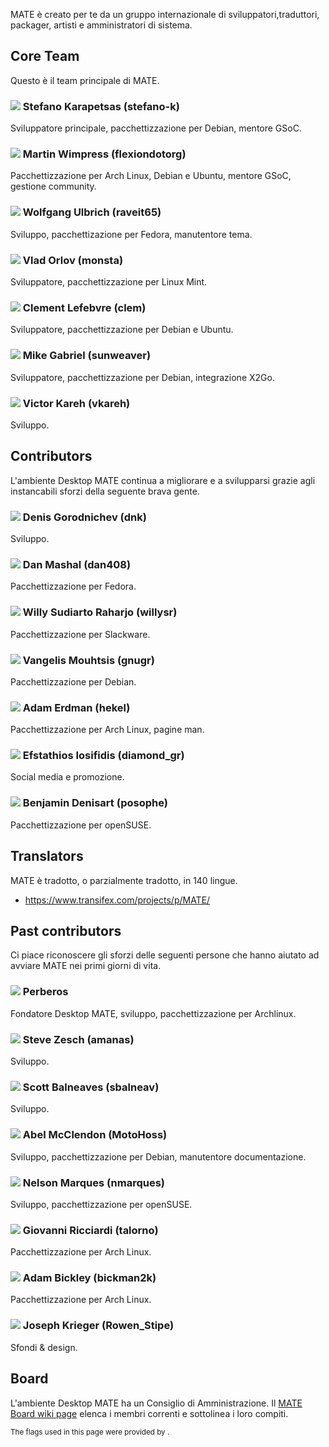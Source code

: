 <!--
.. link:
.. description:
.. tags:
.. date: 2011-12-05 07:25:21
.. title: Team
.. slug: team
-->

MATE è creato per te da un gruppo internazionale di sviluppatori,traduttori, packager, artisti e amministratori di sistema.

## Core Team

Questo è il team principale di MATE.

### ![](/assets/img/flags/32/Italy.png) Stefano Karapetsas (stefano-k)

Sviluppatore principale, pacchettizzazione per Debian, mentore GSoC.

### ![](/assets/img/flags/32/United%20Kingdom\(Great%20Britain\).png) Martin Wimpress (flexiondotorg)

Pacchettizzazione per Arch Linux, Debian e Ubuntu, mentore GSoC, gestione community.

### ![](/assets/img/flags/32/Germany.png) Wolfgang Ulbrich (raveit65)

Sviluppo, pacchettizazione per Fedora, manutentore tema.

### ![](/assets/img/flags/32/Russian%20Federation.png) Vlad Orlov (monsta)

Sviluppatore, pacchettizzazione per Linux Mint.

### ![](/assets/img/flags/32/France.png) Clement Lefebvre (clem)

Sviluppatore, pacchettizzazione per Debian e Ubuntu.

### ![](/assets/img/flags/32/Germany.png) Mike Gabriel (sunweaver)

Sviluppatore, pacchettizzazione per Debian, integrazione X2Go.

### ![](/assets/img/flags/32/Puerto%20Rico.png) Victor Kareh (vkareh)

Sviluppo.

## Contributors

L'ambiente Desktop MATE continua a migliorare e a svilupparsi grazie
agli instancabili sforzi della seguente brava gente.

### ![](/assets/img/flags/32/Russian%20Federation.png) Denis Gorodnichev (dnk)

Sviluppo.

### ![](/assets/img/flags/32/USA.png) Dan Mashal (dan408)

Pacchettizzazione per Fedora.

### ![](/assets/img/flags/32/Indonesia.png) Willy Sudiarto Raharjo (willysr)

Pacchettizzazione per Slackware.

### ![](/assets/img/flags/32/Greece.png) Vangelis Mouhtsis (gnugr)

Pacchettizzazione per Debian.

### ![](/assets/img/flags/32/USA.png) Adam Erdman (hekel)

Pacchettizzazione per Arch Linux, pagine man.

### ![](/assets/img/flags/32/Greece.png) Efstathios Iosifidis (diamond_gr)

Social media e promozione.

### ![](/assets/img/flags/32/France.png) Benjamin Denisart (posophe)

Pacchettizzazione per openSUSE.

## Translators

MATE è tradotto, o parzialmente tradotto, in 140 lingue.

  * <https://www.transifex.com/projects/p/MATE/>

## Past contributors

Ci piace riconoscere gli sforzi delle seguenti persone che
hanno aiutato ad avviare MATE nei primi giorni di vita.

### ![](/assets/img/flags/32/Argentina.png) Perberos

Fondatore Desktop MATE, sviluppo, pacchettizzazione per Archlinux.

### ![](/assets/img/flags/32/USA.png) Steve Zesch (amanas)

Sviluppo.

### ![](/assets/img/flags/32/Canada.png) Scott Balneaves (sbalneav)

Sviluppo.

### ![](/assets/img/flags/32/USA.png) Abel McClendon (MotoHoss)

Sviluppo, pacchettizzazione per Debian, manutentore documentazione.

### ![](/assets/img/flags/32/Portugal.png) Nelson Marques (nmarques)

Sviluppo, pacchettizzazione per openSUSE.

### ![](/assets/img/flags/32/Italy.png) Giovanni Ricciardi (talorno)

Pacchettizzazione per Arch Linux.

### ![](/assets/img/flags/32/USA.png) Adam Bickley (bickman2k)

Pacchettizzazione per Arch Linux.

### ![](/assets/img/flags/32/USA.png) Joseph Krieger (Rowen_Stipe)

Sfondi & design.

## Board

L'ambiente Desktop MATE ha un Consiglio di Amministrazione. Il
[MATE Board wiki page](http://wiki.mate-desktop.com/board)
elenca i membri correnti e sottolinea i loro compiti.

<small>
The flags used in this page were provided by <http://www.icondrawer.com>.
</small>
